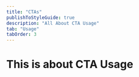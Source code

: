 ```yaml
---
title: "CTAs"
publishToStyleGuide: true
description: "All About CTA Usage"
tab: "Usage"
tabOrder: 3
---
```


# This is about CTA Usage


